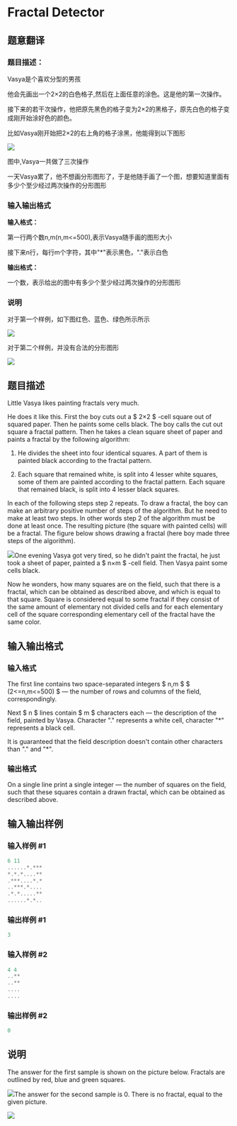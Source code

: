 # Fractal Detector

## 题意翻译

### 题目描述：

Vasya是个喜欢分型的男孩

他会先画出一个2$\times$2的白色格子,然后在上面任意的涂色。这是他的第一次操作。

接下来的若干次操作，他把原先黑色的格子变为2$\times$2的黑格子，原先白色的格子变成刚开始涂好色的颜色。

比如Vasya刚开始把2$\times$2的右上角的格子涂黑，他能得到以下图形

![](https://cdn.luogu.org/upload/vjudge_pic/CF228C/e8422806af6330609da67545ef59f385e8f81169.png)

图中,Vasya一共做了三次操作

一天Vasya累了，他不想画分形图形了，于是他随手画了一个图，想要知道里面有多少个至少经过两次操作的分形图形

### 输入输出格式

**输入格式：**

第一行两个数n,m(n,m<=500),表示Vasya随手画的图形大小

接下来n行，每行m个字符，其中"*"表示黑色，"."表示白色

**输出格式：**

一个数，表示给出的图中有多少个至少经过两次操作的分形图形

### 说明

对于第一个样例，如下图红色、蓝色、绿色所示所示

![](https://cdn.luogu.org/upload/vjudge_pic/CF228C/0e3ee6f0bc356a0362f898d820ceb6d14269c83c.png)

对于第二个样例，并没有合法的分形图形

![](https://cdn.luogu.org/upload/vjudge_pic/CF228C/52949284a400689262d98e354fadec0c60f26f1b.png)

## 题目描述

Little Vasya likes painting fractals very much.

He does it like this. First the boy cuts out a $ 2×2 $ -cell square out of squared paper. Then he paints some cells black. The boy calls the cut out square a fractal pattern. Then he takes a clean square sheet of paper and paints a fractal by the following algorithm:

1. He divides the sheet into four identical squares. A part of them is painted black according to the fractal pattern.

2. Each square that remained white, is split into 4 lesser white squares, some of them are painted according to the fractal pattern. Each square that remained black, is split into 4 lesser black squares.

In each of the following steps step 2 repeats. To draw a fractal, the boy can make an arbitrary positive number of steps of the algorithm. But he need to make at least two steps. In other words step 2 of the algorithm must be done at least once. The resulting picture (the square with painted cells) will be a fractal. The figure below shows drawing a fractal (here boy made three steps of the algorithm).

![](https://cdn.luogu.com.cn/upload/vjudge_pic/CF228C/e8422806af6330609da67545ef59f385e8f81169.png)One evening Vasya got very tired, so he didn't paint the fractal, he just took a sheet of paper, painted a $ n×m $ -cell field. Then Vasya paint some cells black.

Now he wonders, how many squares are on the field, such that there is a fractal, which can be obtained as described above, and which is equal to that square. Square is considered equal to some fractal if they consist of the same amount of elementary not divided cells and for each elementary cell of the square corresponding elementary cell of the fractal have the same color.

## 输入输出格式

### 输入格式

The first line contains two space-separated integers $ n,m $ $ (2<=n,m<=500) $ — the number of rows and columns of the field, correspondingly.

Next $ n $ lines contain $ m $ characters each — the description of the field, painted by Vasya. Character "." represents a white cell, character "\*" represents a black cell.

It is guaranteed that the field description doesn't contain other characters than "." and "\*".

### 输出格式

On a single line print a single integer — the number of squares on the field, such that these squares contain a drawn fractal, which can be obtained as described above.

## 输入输出样例

### 输入样例 #1

```cpp
6 11
......*.***
*.*.*....**
.***....*.*
..***.*....
.*.*.....**
......*.*..

```
### 输出样例 #1

```cpp
3

```
### 输入样例 #2

```cpp
4 4
..**
..**
....
....

```
### 输出样例 #2

```cpp
0

```
## 说明

The answer for the first sample is shown on the picture below. Fractals are outlined by red, blue and green squares.

![](https://cdn.luogu.com.cn/upload/vjudge_pic/CF228C/0e3ee6f0bc356a0362f898d820ceb6d14269c83c.png)The answer for the second sample is 0. There is no fractal, equal to the given picture.

![](https://cdn.luogu.com.cn/upload/vjudge_pic/CF228C/52949284a400689262d98e354fadec0c60f26f1b.png)

